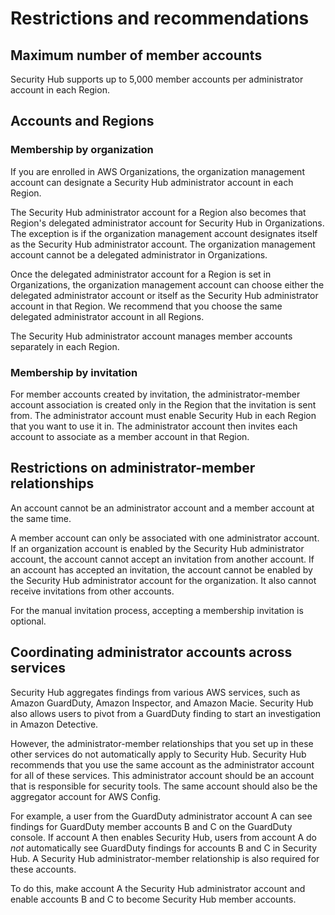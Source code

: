 # Restrictions and recommendations<a name="securityhub-account-restrictions-recommendations"></a>

## Maximum number of member accounts<a name="admin-maximum-member-accounts"></a>

Security Hub supports up to 5,000 member accounts per administrator account in each Region\.

## Accounts and Regions<a name="securityhub-accounts-regions"></a>

### Membership by organization<a name="accounts-regions-orgs"></a>

If you are enrolled in AWS Organizations, the organization management account can designate a Security Hub administrator account in each Region\.

The Security Hub administrator account for a Region also becomes that Region's delegated administrator account for Security Hub in Organizations\. The exception is if the organization management account designates itself as the Security Hub administrator account\. The organization management account cannot be a delegated administrator in Organizations\.

Once the delegated administrator account for a Region is set in Organizations, the organization management account can choose either the delegated administrator account or itself as the Security Hub administrator account in that Region\. We recommend that you choose the same delegated administrator account in all Regions\.

The Security Hub administrator account manages member accounts separately in each Region\.

### Membership by invitation<a name="accounts-regions-invitation"></a>

For member accounts created by invitation, the administrator\-member account association is created only in the Region that the invitation is sent from\. The administrator account must enable Security Hub in each Region that you want to use it in\. The administrator account then invites each account to associate as a member account in that Region\.

## Restrictions on administrator\-member relationships<a name="account-relationship-restrictions"></a>

An account cannot be an administrator account and a member account at the same time\.

A member account can only be associated with one administrator account\. If an organization account is enabled by the Security Hub administrator account, the account cannot accept an invitation from another account\. If an account has accepted an invitation, the account cannot be enabled by the Security Hub administrator account for the organization\. It also cannot receive invitations from other accounts\.

For the manual invitation process, accepting a membership invitation is optional\.

## Coordinating administrator accounts across services<a name="securityhub-coordinate-admins"></a>

Security Hub aggregates findings from various AWS services, such as Amazon GuardDuty, Amazon Inspector, and Amazon Macie\. Security Hub also allows users to pivot from a GuardDuty finding to start an investigation in Amazon Detective\.

However, the administrator\-member relationships that you set up in these other services do not automatically apply to Security Hub\. Security Hub recommends that you use the same account as the administrator account for all of these services\. This administrator account should be an account that is responsible for security tools\. The same account should also be the aggregator account for AWS Config\.

For example, a user from the GuardDuty administrator account A can see findings for GuardDuty member accounts B and C on the GuardDuty console\. If account A then enables Security Hub, users from account A do *not* automatically see GuardDuty findings for accounts B and C in Security Hub\. A Security Hub administrator\-member relationship is also required for these accounts\.

To do this, make account A the Security Hub administrator account and enable accounts B and C to become Security Hub member accounts\.